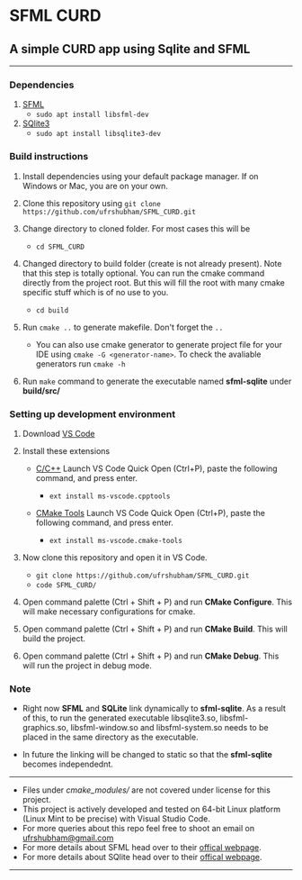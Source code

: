 # SFML CURD

## A simple CURD app using Sqlite and SFML

---

### Dependencies
1. [SFML](https://www.sfml-dev.org/)
    - `sudo apt install libsfml-dev`
2. [SQlite3](https://sqlite.org/)
    - `sudo apt install libsqlite3-dev`

### Build instructions

1. Install dependencies using your default package manager. If on Windows or Mac, you are on your own.

2. Clone this repository using `git clone https://github.com/ufrshubham/SFML_CURD.git`

3. Change directory to cloned folder. For most cases this will be 
    - `cd SFML_CURD`

4. Changed directory to build folder (create is not already present). Note that this step is totally optional. You can run the cmake command directly from the project root. But this will fill the root with many cmake specific stuff which is of no use to you.
    - `cd build`

5. Run `cmake ..` to generate makefile. Don't forget the `..`
    - You can also use cmake generator to generate project file for your IDE using `cmake -G <generator-name>`. To check the avaliable generators run `cmake -h`

6. Run `make` command to generate the executable named **sfml-sqlite** under **build/src/**

### Setting up development environment

1. Download [VS Code](https://code.visualstudio.com/)

2. Install these extensions

    - [C/C++](https://marketplace.visualstudio.com/items?itemName=ms-vscode.cpptools) Launch VS Code Quick Open (Ctrl+P), paste the following command, and press enter.
        - `ext install ms-vscode.cpptools`

    - [CMake Tools](https://marketplace.visualstudio.com/items?itemName=ms-vscode.cmake-tools) Launch VS Code Quick Open (Ctrl+P), paste the following command, and press enter.
        - `ext install ms-vscode.cmake-tools`

3. Now clone this repository and open it in VS Code.
    - `git clone https://github.com/ufrshubham/SFML_CURD.git`
    - `code SFML_CURD/`

4. Open command palette (Ctrl + Shift + P) and run **CMake Configure**. This will make necessary configurations for cmake.

5. Open command palette (Ctrl + Shift + P) and run **CMake Build**. This will build the project.

6. Open command palette (Ctrl + Shift + P) and run **CMake Debug**. This will run the project in debug mode.

### Note

- Right now **SFML** and **SQLite** link dynamically to **sfml-sqlite**. As a result of this, to run the generated executable libsqlite3.so, libsfml-graphics.so, libsfml-window.so and libsfml-system.so needs to be placed in the same directory as the executable.

- In future the linking will be changed to static so that the **sfml-sqlite** becomes independednt.

---

- Files under *cmake_modules/* are not covered under license for this project.
- This project is actively developed and tested on 64-bit Linux platform (Linux Mint to be precise) with Visual Studio Code.
- For more queries about this repo feel free to shoot an email on ufrshubham@gmail.com
- For more details about SFML head over to their [offical webpage](https://www.sfml-dev.org/).
- For more details about SQlite head over to their [offical webpage](https://sqlite.org/).

---
